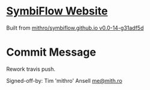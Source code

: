 # [SymbiFlow Website](https://symbiflow.github.io)

Built from [mithro/symbiflow.github.io v0.0-14-g31adf5d](https://github.com/mithro/symbiflow.github.io/commit/c8a407d79b70e34b4582b1a70688ba20b05a0625)

# Commit Message

Rework travis push.

Signed-off-by: Tim 'mithro' Ansell <me@mith.ro>
